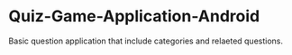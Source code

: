 # Quiz-Game-Application-Android
Basic question application that include categories and relaeted questions.
